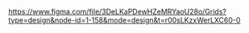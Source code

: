 https://www.figma.com/file/3DeLKaPDewHZeMRYaoU28o/Grids?type=design&node-id=1-158&mode=design&t=r00sLKzxWerLXC60-0
